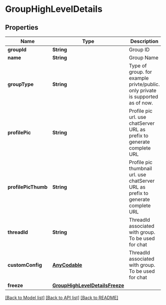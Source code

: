 # GroupHighLevelDetails

## Properties
Name | Type | Description | Notes
------------ | ------------- | ------------- | -------------
**groupId** | **String** | Group ID | [optional] 
**name** | **String** | Group Name | [optional] 
**groupType** | **String** | Type of group. for example privte/public. only private is supported as of now. | [optional] 
**profilePic** | **String** | Profile pic url. use chatServer URL as prefix to generate complete URL  | [optional] 
**profilePicThumb** | **String** | Profile pic thumbnail url. use chatServer URL as prefix to generate complete URL  | [optional] 
**threadId** | **String** | ThreadId associated with group. To be used for chat | [optional] 
**customConfig** | [**AnyCodable**](.md) | ThreadId associated with group. To be used for chat | [optional] 
**freeze** | [**GroupHighLevelDetailsFreeze**](GroupHighLevelDetailsFreeze.md) |  | [optional] 

[[Back to Model list]](../README.md#documentation-for-models) [[Back to API list]](../README.md#documentation-for-api-endpoints) [[Back to README]](../README.md)


